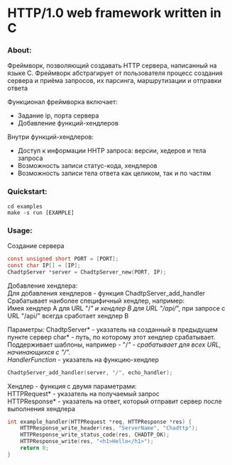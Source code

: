 # HTTP/1.0 web framework written in C

### About:
Фреймворк, позволяющий создавать HTTP сервера, написанный на языке С.
Фреймворк абстрагирует от пользователя процесс создания сервера и приёма запросов, их парсинга, маршрутизации и отправки ответа

Функционал фреймворка включает: 
- Задание ip, порта сервера
- Добавление функций-хендлеров

Внутри функций-хендлеров: 
- Доступ к информации HHTP запроса: версии, хедеров и тела запроса
- Возможность записи статус-кода, хендлеров
- Возможность записи тела ответа как целиком, так и по частям

### Quickstart:

```shell
cd examples
make -s run [EXAMPLE]
```

### Usage:

Создание сервера  
```c
const unsigned short PORT = [PORT];
const char IP[] = [IP];
ChadtpServer *server = ChadtpServer_new(PORT, IP);
```

Добавление хендлера:  
Для добавления хендлеров - функция ChadtpServer_add_handler  
Срабатывает наиболее специфичный хендлер, например:  
Имея хендлер А для URL "/*" и хендлер B для URL "/api/*", при запросе с URL "/api/" всегда сработает хендлер B  

Параметры: 
ChadtpServer* - указатель на созданный в предыдущем пункте сервер
char* - путь, по которому этот хендлер срабатывает. 
Поддерживает шаблоны, например - "/*" - срабатывает для всех URL, начинающихся с "/".  
HandlerFunction* - указатель на функцию-хендлер  
```c
ChadtpServer_add_handler(server, "/", echo_handler);
```

Хендлер - функция с двумя параметрами:  
HTTPRequest* - указатель на получаемый запрос  
HTTPResponse* - указатель на ответ, который отправит сервер после выполнения хендлера  
```c
int example_handler(HTTPRequest *req, HTTPResponse *res) {
    HTTPResponse_write_header(res, "ServerName", "Chadttp");
    HTTPResponse_write_status_code(res, CHADTP_OK);
    HTTPResponse_write(res, "<h1>Hello</h1>");
    return 0;
}
```
